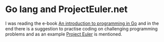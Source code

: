 # Go lang and ProjectEuler.net

I was reading the e-book [An introduction to programming in Go](https://www.golang-book.com/books/intro) and in the end there is a suggestion to practise coding on challenging programming problems and as an example [Project Euler](http://projecteuler.net) is mentioned.


